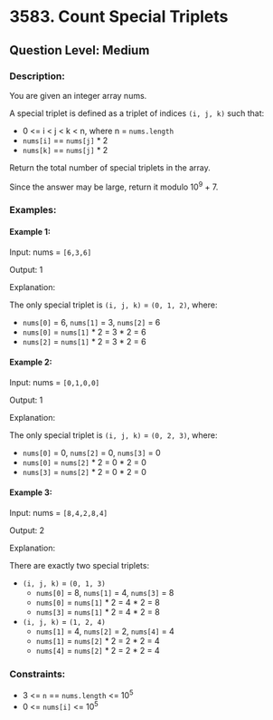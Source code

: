 # 3583. Count Special Triplets
## Question Level: Medium
### Description:
You are given an integer array nums.

A special triplet is defined as a triplet of indices `(i, j, k)` such that:
- 0 <= i < j < k < n, where n = `nums.length`
- `nums[i]` == `nums[j]` * 2
- `nums[k]` == `nums[j]` * 2

Return the total number of special triplets in the array.

Since the answer may be large, return it modulo 10<sup>9</sup> + 7.

### Examples:
#### Example 1:

Input: nums = `[6,3,6]`

Output: 1

Explanation:

The only special triplet is `(i, j, k)` = `(0, 1, 2)`, where:
- `nums[0]` = 6, `nums[1]` = 3, `nums[2]` = 6
- `nums[0]` = `nums[1]` * 2 = 3 * 2 = 6
- `nums[2]` = `nums[1]` * 2 = 3 * 2 = 6
#### Example 2:

Input: nums = `[0,1,0,0]`

Output: 1

Explanation:

The only special triplet is `(i, j, k)` = `(0, 2, 3)`, where:
- `nums[0]` = 0, `nums[2]` = 0, `nums[3]` = 0
- `nums[0]` = `nums[2]` * 2 = 0 * 2 = 0
- `nums[3]` = `nums[2]` * 2 = 0 * 2 = 0
#### Example 3:

Input: nums = `[8,4,2,8,4]`

Output: 2

Explanation:

There are exactly two special triplets:
- `(i, j, k)` = `(0, 1, 3)`
    - `nums[0]` = 8, `nums[1]` = 4, `nums[3]` = 8
    - `nums[0]` = `nums[1]` * 2 = 4 * 2 = 8
    - `nums[3]` = `nums[1]` * 2 = 4 * 2 = 8
- `(i, j, k)` = `(1, 2, 4)`
    - `nums[1]` = 4, `nums[2]` = 2, `nums[4]` = 4
    - `nums[1]` = `nums[2]` * 2 = 2 * 2 = 4
    - `nums[4]` = `nums[2]` * 2 = 2 * 2 = 4

### Constraints:

- 3 <= `n` == `nums.length` <= 10<sup>5</sup>
- 0 <= `nums[i]` <= 10<sup>5</sup>